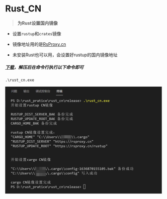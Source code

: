 # Rust_CN

> **为Rust设置国内镜像**

- 设置`rustup`和`crates`镜像


- 镜像地址用的是[RsProxy.cn](https://rsproxy.cn/)


- 未安装Rust也可以用，会设置好rustup的国内镜像地址

##### [下载](https://github.com/liulinboyi/rust_cn/releases/latest)，解压后在命令行执行以下命令即可

```
.\rust_cn.exe
```

![结果](./image/result.png)
